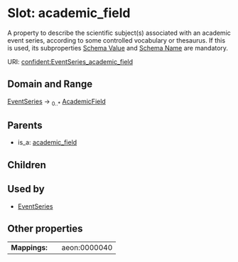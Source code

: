 
# Slot: academic_field


A property to describe the scientific subject(s) associated with an academic event series, according to some controlled vocabulary or thesaurus. If this is used, its subproperties [Schema Value](schema_value.md) and [Schema Name](schema_name.md) are mandatory.

URI: [confident:EventSeries_academic_field](https://raw.githubusercontent.com/TIBHannover/ConfIDent_schema/main/src/linkml/confident_schema.yaml#EventSeries_academic_field)


## Domain and Range

[EventSeries](EventSeries.md) &#8594;  <sub>0..\*</sub> [AcademicField](AcademicField.md)

## Parents

 *  is_a: [academic_field](academic_field.md)

## Children


## Used by

 * [EventSeries](EventSeries.md)

## Other properties

|  |  |  |
| --- | --- | --- |
| **Mappings:** | | aeon:0000040 |

